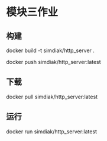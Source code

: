 # 模块三作业

## 构建

docker build -t simdiak/http_server .

docker push simdiak/http_server:latest

## 下载

docker pull simdiak/http_server:latest

## 运行

docker run simdiak/http_server:latest
